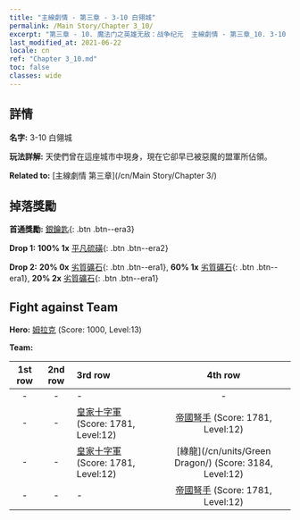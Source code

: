 ```yaml
---
title: "主線劇情 - 第三章 - 3-10 白翎城"
permalink: /Main Story/Chapter 3_10/
excerpt: "第三章 - 10. 魔法门之英雄无敌：战争纪元  主線劇情 - 第三章_10. 3-10 白翎城"
last_modified_at: 2021-06-22
locale: cn
ref: "Chapter 3_10.md"
toc: false
classes: wide
---
```


## 詳情

 **名字:** 3-10 白翎城

 **玩法詳解:** 天使們曾在這座城市中現身，現在它卻早已被惡魔的盟軍所佔領。

 **Related to:** [主線劇情 第三章](/cn/Main Story/Chapter 3/)

## 掉落獎勵

 **首通獎勵:** [銀鑰匙](/cn/Items/con_693/){: .btn .btn--era3}

 **Drop 1:** **100% 1x** [平凡硫磺](/cn/Items/mat_9/){: .btn .btn--era2}

 **Drop 2:** **20% 0x** [劣質礦石](/cn/Items/mat_1/){: .btn .btn--era1}, **60% 1x** [劣質礦石](/cn/Items/mat_1/){: .btn .btn--era1}, **20% 2x** [劣質礦石](/cn/Items/mat_1/){: .btn .btn--era1}


## Fight against Team
 **Hero:** [姆拉克](/cn/heroes/Mullich/) (Score: 1000, Level:13)

 **Team:**


  | 1st row | 2nd row | 3rd row | 4th row |
  |:----:|:----:|:----|:----:|
  | - | - | - | - |
  | - | - | [皇家十字軍](/cn/units/Swordsman/) (Score: 1781, Level:12)  | [帝國弩手](/cn/units/Marksman/) (Score: 1781, Level:12)  |
  | - | - | [皇家十字軍](/cn/units/Swordsman/) (Score: 1781, Level:12)  | [綠龍](/cn/units/Green Dragon/) (Score: 3184, Level:12)  |
  | - | - | - | [帝國弩手](/cn/units/Marksman/) (Score: 1781, Level:12)  |


